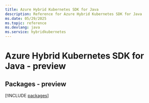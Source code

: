 ```yaml
---
title: Azure Hybrid Kubernetes SDK for Java
description: Reference for Azure Hybrid Kubernetes SDK for Java
ms.date: 05/29/2025
ms.topic: reference
ms.devlang: java
ms.service: hybridkubernetes
---
```

# Azure Hybrid Kubernetes SDK for Java - preview
## Packages - preview
[!INCLUDE [packages](hybrid-kubernetes-index.md)]